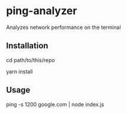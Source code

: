 # ping-analyzer
Analyzes network performance on the terminal

## Installation

cd path/to/this/repo

yarn install

## Usage

ping -s 1200 google.com | node index.js
